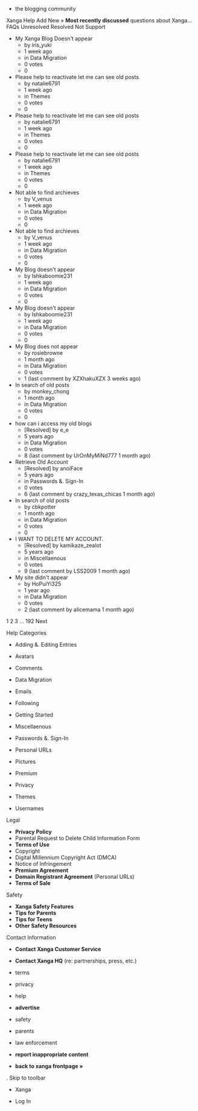 *   the blogging community

Xanga Help Add New » **Most recently discussed** questions about Xanga… FAQs Unresolved Resolved Not Support

*   My Xanga Blog Doesn't appear
    *   by iris\_yuki
    *   1 week ago
    *   in Data Migration
    *   0 votes
    *   0
*   Please help to reactivate let me can see old posts
    *   by natalie6791
    *   1 week ago
    *   in Themes
    *   0 votes
    *   0
*   Please help to reactivate let me can see old posts
    *   by natalie6791
    *   1 week ago
    *   in Themes
    *   0 votes
    *   0
*   Please help to reactivate let me can see old posts
    *   by natalie6791
    *   1 week ago
    *   in Themes
    *   0 votes
    *   0
*   Not able to find archieves
    *   by V\_venus
    *   1 week ago
    *   in Data Migration
    *   0 votes
    *   0
*   Not able to find archieves
    *   by V\_venus
    *   1 week ago
    *   in Data Migration
    *   0 votes
    *   0
*   My Blog doesn't appear
    *   by Ishkaboomie231
    *   1 week ago
    *   in Data Migration
    *   0 votes
    *   0
*   My Blog doesn't appear
    *   by Ishkaboomie231
    *   1 week ago
    *   in Data Migration
    *   0 votes
    *   0
*   My Blog does not appear
    *   by rosiebrowne
    *   1 month ago
    *   in Data Migration
    *   0 votes
    *   1 (last comment by XZXhakuXZX 3 weeks ago)
*   In search of old posts
    *   by monkey\_chong
    *   1 month ago
    *   in Data Migration
    *   0 votes
    *   0
*   how can i access my old blogs
    *   \[Resolved\] by e\_e
    *   5 years ago
    *   in Data Migration
    *   0 votes
    *   8 (last comment by UrOnMyMiNd777 1 month ago)
*   Retrieve Old Account
    *   \[Resolved\] by anoiFace
    *   5 years ago
    *   in Passwords &. Sign-In
    *   0 votes
    *   6 (last comment by crazy\_texas\_chicas 1 month ago)
*   In search of old posts
    *   by cbkpotter
    *   1 month ago
    *   in Data Migration
    *   0 votes
    *   0
*   I WANT TO DELETE MY ACCOUNT.
    *   \[Resolved\] by kamikaze\_zealot
    *   5 years ago
    *   in Miscellaenous
    *   0 votes
    *   9 (last comment by LSS2009 1 month ago)
*   My site didn't appear
    *   by HoPuiYi325
    *   1 year ago
    *   in Data Migration
    *   0 votes
    *   2 (last comment by alicemama 1 month ago)

1 2 3 ... 192 Next

Help Categories

*   Adding &. Editing Entries
*   Avatars
*   Comments
*   Data Migration
*   Emails
*   Following
*   Getting Started
*   Miscellaenous

*   Passwords &. Sign-In
*   Personal URLs
*   Pictures
*   Premium
*   Privacy
*   Themes
*   Usernames

Legal

*   **Privacy Policy**
*   Parental Request to Delete Child Information Form
*   **Terms of Use**
*   Copyright
*   Digital Millennium Copyright Act (DMCA)
*   Notice of Infringement
*   **Premium Agreement**
*   **Domain Registrant Agreement** (Personal URLs)
*   **Terms of Sale**

Safety

*   **Xanga Safety Features**
*   **Tips for Parents**
*   **Tips for Teens**
*   **Other Safety Resources**

Contact Information

*   **Contact Xanga Customer Service**
*   **Contact Xanga HQ** (re: partnerships, press, etc.)

*   terms
*   privacy
*   help
*   **advertise**

*   safety
*   parents
*   law enforcement
*   **report inappropriate content**

*   **back to xanga frontpage »**

<img src="http://pixel.quantserve.com/pixel/p-87h-iNOVooym2.gif" style="display: none" height="1" width="1" alt="Quantcast"/>. Skip to toolbar

*   Xanga

*   Log In